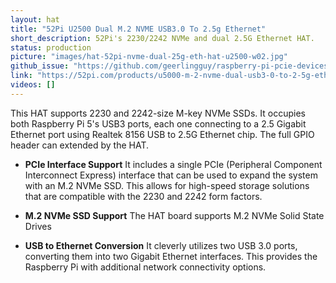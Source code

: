 ```yaml
---
layout: hat
title: "52Pi U2500 Dual M.2 NVME USB3.0 To 2.5g Ethernet"
short_description: 52Pi's 2230/2242 NVMe and dual 2.5G Ethernet HAT.
status: production
picture: "images/hat-52pi-nvme-dual-25g-eth-hat-u2500-w02.jpg"
github_issue: "https://github.com/geerlingguy/raspberry-pi-pcie-devices/issues/718"
link: "https://52pi.com/products/u5000-m-2-nvme-dual-usb3-0-to-2-5g-ethernet-for-raspberry-pi-5"
videos: []
---
```

This HAT supports 2230 and 2242-size M-key NVMe SSDs. It occupies both  Raspberry Pi 5's USB3 ports, each one connecting to a 2.5 Gigabit Ethernet port using Realtek 8156 USB to 2.5G Ethernet chip. The full GPIO header can extended by the HAT.

- **PCIe Interface Support** It includes a single PCIe (Peripheral Component Interconnect Express) interface that can be used to expand the system with an M.2 NVMe SSD. This allows for high-speed storage solutions that are compatible with the 2230 and 2242 form factors.

- **M.2 NVMe SSD Support** The HAT board supports M.2 NVMe Solid State Drives

- **USB to Ethernet Conversion** It cleverly utilizes two USB 3.0 ports, converting them into two Gigabit Ethernet interfaces. This provides the Raspberry Pi with additional network connectivity options.

